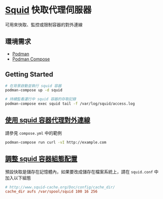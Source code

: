# [Squid](http://www.squid-cache.org/) 快取代理伺服器

可用來快取、監控或限制容器的對外連線

## 環境需求

- [Podman](https://podman.io/)
- [Podman Compose](https://github.com/containers/podman-compose)

## Getting Started

```sh
# 在背景啟動並執行 squid 容器
podman-compose up -d squid

# 持續監看運行中 squid 容器的存取記錄
podman-compose exec squid tail -f /var/log/squid/access.log
```

## [使用 squid 容器代理對外連線](https://docs.docker.com/network/proxy/)

請參見 `compose.yml` 中的範例

```sh
podman-compose run curl -vI http://example.com
```

## [調整 squid 容器組態配置](http://www.squid-cache.org/Doc/config/)

預設快取是儲存在記憶體內，如果要改成儲存在檔案系統上，請在 `squid.conf` 中加入以下組態

```ini
# http://www.squid-cache.org/Doc/config/cache_dir/
cache_dir aufs /var/spool/squid 100 16 256
```
